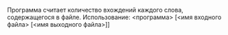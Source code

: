 Программа считает количество вхождений каждого слова, содержащегося в файле.
Использование: <программа> [<имя входного файла> [<имя выходного файла>]]
